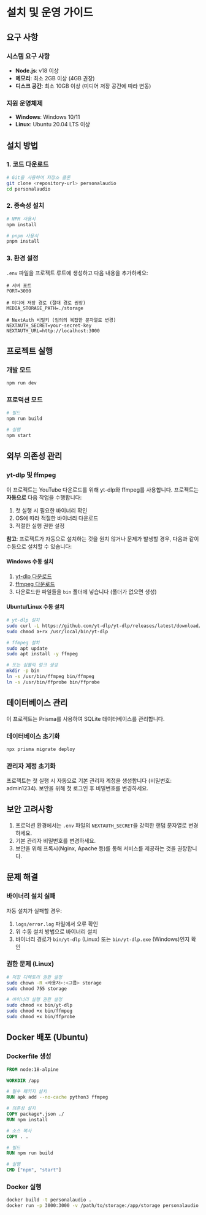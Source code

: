 # 설치 및 운영 가이드

## 요구 사항

### 시스템 요구 사항
- **Node.js**: v18 이상
- **메모리**: 최소 2GB 이상 (4GB 권장)
- **디스크 공간**: 최소 10GB 이상 (미디어 저장 공간에 따라 변동)

### 지원 운영체제
- **Windows**: Windows 10/11
- **Linux**: Ubuntu 20.04 LTS 이상

## 설치 방법

### 1. 코드 다운로드
```bash
# Git을 사용하여 저장소 클론
git clone <repository-url> personalaudio
cd personalaudio
```

### 2. 종속성 설치
```bash
# NPM 사용시
npm install

# pnpm 사용시
pnpm install
```

### 3. 환경 설정
`.env` 파일을 프로젝트 루트에 생성하고 다음 내용을 추가하세요:

```
# 서버 포트
PORT=3000

# 미디어 저장 경로 (절대 경로 권장)
MEDIA_STORAGE_PATH=./storage

# NextAuth 비밀키 (임의의 복잡한 문자열로 변경)
NEXTAUTH_SECRET=your-secret-key
NEXTAUTH_URL=http://localhost:3000
```

## 프로젝트 실행

### 개발 모드
```bash
npm run dev
```

### 프로덕션 모드
```bash
# 빌드
npm run build

# 실행
npm start
```

## 외부 의존성 관리

### yt-dlp 및 ffmpeg
이 프로젝트는 YouTube 다운로드를 위해 yt-dlp와 ffmpeg를 사용합니다. 프로젝트는 **자동으로** 다음 작업을 수행합니다:

1. 첫 실행 시 필요한 바이너리 확인
2. OS에 따라 적절한 바이너리 다운로드
3. 적절한 실행 권한 설정

**참고**: 프로젝트가 자동으로 설치하는 것을 원치 않거나 문제가 발생할 경우, 다음과 같이 수동으로 설치할 수 있습니다:

#### Windows 수동 설치
1. [yt-dlp 다운로드](https://github.com/yt-dlp/yt-dlp/releases/latest/download/yt-dlp.exe)
2. [ffmpeg 다운로드](https://www.gyan.dev/ffmpeg/builds/ffmpeg-release-essentials.zip)
3. 다운로드한 파일들을 `bin` 폴더에 넣습니다 (폴더가 없으면 생성)

#### Ubuntu/Linux 수동 설치
```bash
# yt-dlp 설치
sudo curl -L https://github.com/yt-dlp/yt-dlp/releases/latest/download/yt-dlp -o /usr/local/bin/yt-dlp
sudo chmod a+rx /usr/local/bin/yt-dlp

# ffmpeg 설치
sudo apt update
sudo apt install -y ffmpeg

# 또는 심볼릭 링크 생성
mkdir -p bin
ln -s /usr/bin/ffmpeg bin/ffmpeg
ln -s /usr/bin/ffprobe bin/ffprobe
```

## 데이터베이스 관리

이 프로젝트는 Prisma를 사용하여 SQLite 데이터베이스를 관리합니다.

### 데이터베이스 초기화
```bash
npx prisma migrate deploy
```

### 관리자 계정 초기화
프로젝트는 첫 실행 시 자동으로 기본 관리자 계정을 생성합니다 (비밀번호: admin1234).
보안을 위해 첫 로그인 후 비밀번호를 변경하세요.

## 보안 고려사항

1. 프로덕션 환경에서는 `.env` 파일의 `NEXTAUTH_SECRET`을 강력한 랜덤 문자열로 변경하세요.
2. 기본 관리자 비밀번호를 변경하세요.
3. 보안을 위해 프록시(Nginx, Apache 등)를 통해 서비스를 제공하는 것을 권장합니다.

## 문제 해결

### 바이너리 설치 실패
자동 설치가 실패할 경우:
1. `logs/error.log` 파일에서 오류 확인
2. 위 수동 설치 방법으로 바이너리 설치
3. 바이너리 경로가 `bin/yt-dlp` (Linux) 또는 `bin/yt-dlp.exe` (Windows)인지 확인

### 권한 문제 (Linux)
```bash
# 저장 디렉토리 권한 설정
sudo chown -R <사용자>:<그룹> storage
sudo chmod 755 storage

# 바이너리 실행 권한 설정
sudo chmod +x bin/yt-dlp
sudo chmod +x bin/ffmpeg
sudo chmod +x bin/ffprobe
```

## Docker 배포 (Ubuntu)

### Dockerfile 생성
```dockerfile
FROM node:18-alpine

WORKDIR /app

# 필수 패키지 설치
RUN apk add --no-cache python3 ffmpeg

# 의존성 설치
COPY package*.json ./
RUN npm install

# 소스 복사
COPY . .

# 빌드
RUN npm run build

# 실행
CMD ["npm", "start"]
```

### Docker 실행
```bash
docker build -t personalaudio .
docker run -p 3000:3000 -v /path/to/storage:/app/storage personalaudio
``` 